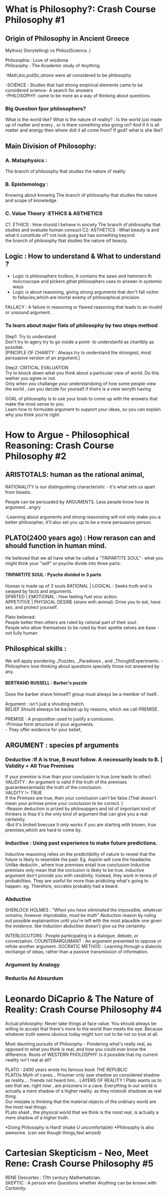 # What is Philosophy?: Crash Course Philosophy #1

## Origin of Philosophy in Ancient Greece  
Mythos( Storytelling) vs Philos(Science..)   

Philosophia : Love of wisdome  
Philosophy : The Academic study of Anything  

-Math,bio,poliSc,strono were all considered to be philosophy  

-SCIENCE : Studies that had strong empirical elements came to be considered science- A search for answers  
-PHILOSOPHY: came to be more as a way of thinking about questions.

### BIg Question fpor philosophers?
What is the world like?
What is the nature of reality? : Is the world just made up of matter and enery , or is there something else going on? And if it is all matter and energy then where didi it all come from? If god? what is she like?


## Main Division of Philosophy: 
### A. Mataphysics : 
The branch of philosophy that studies the nature of reality
### B. Epistemology : 
Knowing about knowing
The branch of philosophy that studies the nature and scope of knowledge
### C. Value Theory :ETHICS & ASTHETICS 
   C1. ETHICS : How should I behave in society
   The branch of philosophy that studies and evaluate human consuct
   C2: ASTHETICS : What beauty is and what it constitute of? not look goog but has something beyond  
   the branch of philosophy that studies the nature oif beauty.
   
   

## Logic : How to understand & What to understand ?  
- Logic is philosophers toolbox, It contains the saws and hammers th mnicroscope and pickers gthat philosophers uses to answer in systemic ways  
- Logic is about reasoning, giving strong arguments that don't fall victim to fallacies,which are mortal enemy of philosophical pricision.  

FALLACY : A failure in reasoning or flawed reasoning that leads to an invalid or unsound argument.

### To learn about major fiels of philosophy by two steps method  
Step1: Try to understand     
Don't try to agery try to go inside a point- to understanfd as charitbly as possible.   
[PINCIPLE OF CHARITY : Always try to understand the strongest, most persuasive version of an argument.]

Step2: CRITICAL EVALUATION    
Try to knock down what you think about a particular view of world. Do this wether you agree or not.     
Only when you challange your understandoing of how some people view the eorld , can you decide for yourself if theirs is a view woryth having    

GOAL of philosophy is to use your brain to come up with the answers that make the most sense to you.  
Learn how to formulate argument to support your ideas, so you can explain why you think you're right.  


# How to Argue - Philosophical Reasoning: Crash Course Philosophy #2  

## ARISTOTALS: human as the rational animal, 
RATIONALITY is our distingushing characteristic - it's what sets us apart from beasts.  
   
People can be persuaded by ARGUMENTS.
Less people know how to argument...angry
  
-Learning about arguments and strong reasonoing will not only make you a better philosopher, it'll also set you up to be a more persuasive person.  

## PLATO(2400 years ago) : How rerason can and should function in human mind.
He believed that we all have what he called a "TRIPARTITE SOUL"- what you might think your "self" or psyche divide into three parts.

#### TRIPARTITE SOUL : Pysche divided in 3 parts
Human is made up of 3 souls
RATIONAL   | LOGICAL : Seeks truth and is swayed by facts and arguments.  
SPIRITED   | EMOTIONAL : How feeling fuel your action.  
APPETITIVE | PHYSICAL DESIRE (share with animal): Drive you to eat, have sex, and protect yourself.  
   
Plato believed:      
People better then others are ruled by rational part of their soul.   
People who allow themselves to be ruled by their apetite selves are base -not fully human  

## Philosphical skills :
We will apply pondering _Puzzles, _Paradoxes , and _ThoughtExperiments.
-Philosphers love thinking about questions specially those not answered by any.

#### BERTRAND RUSSELL : Barber's puzzle
Does the barber shave himself?
group must always be a member of itself..  

Argument : isn't just a shouting match.   
BELIEF Should aleways be backed up by reasons, which we call PREMISE.  

PREMISE : A proposition used to justify a conslusion.  
         -Primise form structure of your arguments.  
         - They offer evidence for your belief,   

  
  
## ARGUMENT : species pf arguments  
### Deductive :If A is true, B must follow. A necessarily leads to B. | Validity + All True Premises
If your premise is true than your conclusion is true.(one leads to other)  
VALIDITY : An argument is valid if the truth of the premises guarantees(entails) the truth of the conclusion.  
VALDITY != TRUE  
If the Primises are true, then your conclusion can't be false.(That doesn't mean your primise prove your conclusion to be correct. )    
-Reason deduction is prized by philosopgers and lot of important kind of thinkers is thsa it's the only kind of argument that can give you a real certainity.  
-But it's limited bvecuse it only works if you are starting with known, true premises,which are hard to come by.  

### Inductive : Using past experience to make future predictions.  
Inductive reasoning relies on the predictibility of nature to reveal that the future is likely to resemble the past.
Eg. Aspirin will cure the headache.
Unlike deductin , where true premises entail true conclusion Inductive premises only mean that the onclusion is likely to be true. inductive argument don't provide you with ceratinity. Instead, they work in  terms of probabilities.
They are useful for more than pridicting what's going to happen.
eg. Therefore, socrates probably had a beard.
  
### Abductive 
SHERLOCK HOLMES : _"When you have eliminated the impossible, whatever remains, however improbable, must be truth"_ 
Abduction reason by ruling out possible explainantion until you're left with the most plausible one given the evidence.
like Induction abduction doesn't give us the certainity.  

INTERLOCUTORS   : People participating in a dialogue, debate, or conversation.
COUNTERARGUMANT : An argument presented to oppose or refute another argument.
SOCRATIC METHOD : Learning through a dialectic exchange of ideas, rather than a passive transmission of information.

### Argument by Analogy
### Reductio Ad Absurdum
 
   
# Leonardo DiCaprio & The Nature of Reality: Crash Course Philosophy #4
Actual philosophy: Never take things at face value. You should always be willing to accept that there's more to the world than meets the eye.
Because whatever truth seems obvious today might turn out to be not so true at all.

Most daunting pursuits of Philosophy - Pondering what's really real, as opposed to what you think is real, and how you could ever know the difference.
Roots of WESTERN PHOLOSPHY: Is it possible that my current rwality isn't real at all?

PLATO : 2400 years wrote his famous book _THE REPUBLIC_  
PLATOs Myth of caves...
Prisoner only saw shadow so considered shadow as reality.... friends not heard him...
LAYERS OF REALITY !
Plato wants us to see that we, right now , are prisoners in a cave. Everything in our world is actually a mere shadow of a higher reality.  as they mistook shadowe as real thing.   
Our mistake is thinking that the material objects of the ordinary world are the most real things.  
PLato shaid , the physical world that we think is the most real, is actually a mere shadow of a higher truth.  

*Doing Philosophy is Hard! (make U uncomfortable)
*Philosophy is also awesome. (can see though things,feel amzed)
  
    
      
 # Cartesian Skepticism - Neo, Meet Rene: Crash Course Philosophy #5     
 RENE Descartes  : 17th century Mathematician.    
SKEPTIC : A person who _Questions_ whether _Anything_ can be known with _Certainity_.





